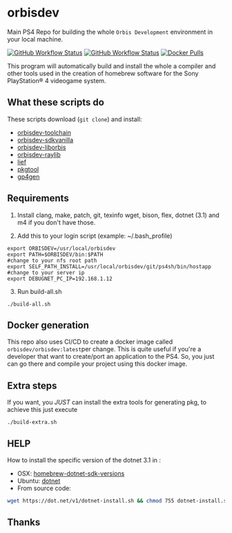 # orbisdev
Main PS4 Repo for building the whole `Orbis Development` environment in your local machine.

[![GitHub Workflow Status](https://img.shields.io/github/workflow/status/orbisdev/orbisdev/CI?label=CI&logo=github&style=for-the-badge)](https://github.com/orbisdev/orbisdev/actions?query=workflow%3ACI)
[![GitHub Workflow Status](https://img.shields.io/github/workflow/status/orbisdev/orbisdev/CI-Docker?label=CI-Docker&logo=github&style=for-the-badge)](https://github.com/orbisdev/orbisdev/actions?query=workflow%3ACI-Docker)
[![Docker Pulls](https://img.shields.io/docker/pulls/orbisdev/orbisdev?style=for-the-badge)](https://hub.docker.com/r/orbisdev/orbisdev/tags)

This program will automatically build and install the whole a compiler and other tools used in the creation of homebrew software for the Sony PlayStation® 4 videogame system.

## What these scripts do

These scripts download (`git clone`) and install: 
- [orbisdev-toolchain](https://github.com/orbisdev/orbisdev-toolchain "orbisdev-toolchain") 
- [orbisdev-sdkvanilla](https://github.com/orbisdev/orbisdev-sdkvanilla "orbisdev-sdkvanilla") 
- [orbisdev-liborbis](https://github.com/orbisdev/orbisdev-liborbis "orbisdev-liborbis") 
- [orbisdev-raylib](https://github.com/orbisdev/orbisdev-raylib "orbisdev-raylib")
- [lief](https://github.com/orbisdev/lief "lief")
- [pkgtool](https://github.com/maxton/LibOrbisPkg "pkgtool")
- [gp4gen](https://github.com/orbisdev/orbisdev-gp4gen "orbisdev-gp4gen")

## Requirements

1. Install clang, make, patch, git, texinfo wget, bison, flex, dotnet (3.1) and m4 if you don't have those.

2. Add this to your login script (example: ~/.bash_profile)  
```
export ORBISDEV=/usr/local/orbisdev
export PATH=$ORBISDEV/bin:$PATH
#change to your nfs root path
export SELF_PATH_INSTALL=/usr/local/orbisdev/git/ps4sh/bin/hostapp
#change to your server ip 
export DEBUGNET_PC_IP=192.168.1.12
```

3. Run build-all.sh  
```
./build-all.sh
```

## Docker generation
This repo also uses CI/CD to create a docker image called `orbisdev/orbisdev:latest`per change. This is quite useful if you're a developer that want to create/port an application to the PS4. So, you just can go there and compile your project using this docker image.

## Extra steps
If you want, you *JUST* can install the extra tools for generating pkg, to achieve this just execute

```
./build-extra.sh
```

## HELP
How to install the specific version of the dotnet 3.1 in : 
- OSX: [homebrew-dotnet-sdk-versions](https://github.com/isen-ng/homebrew-dotnet-sdk-versions "homebrew-dotnet-sdk-versions")
- Ubuntu: [dotnet](https://docs.microsoft.com/es-es/dotnet/core/install/linux-ubuntu "dotnet")
- From source code: 
```bash
wget https://dot.net/v1/dotnet-install.sh && chmod 755 dotnet-install.sh && ./dotnet-install.sh -c Current --install-dir ~/cli
```
## Thanks
